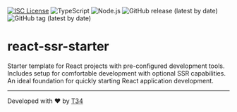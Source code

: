 [![ISC License](http://img.shields.io/badge/license-ISC-blue.svg)](http://copyfree.org)
![TypeScript](https://img.shields.io/badge/TypeScript-5.5.3-blue?logo=typescript&ver=1722870781)
![Node.js](https://img.shields.io/badge/Node.js-%3E%3D20-green?logo=node.js&ver=1722870781)
![GitHub release (latest by date)](https://img.shields.io/github/v/release/t34-dev/react-ssr-starter?ver=1722870781)
![GitHub tag (latest by date)](https://img.shields.io/github/v/tag/t34-dev/react-ssr-starter?sort=semver&style=flat&logo=git&logoColor=white&label=Latest%20Version&color=blue&ver=1722870781)

# react-ssr-starter

Starter template for React projects with pre-configured development tools. Includes setup for comfortable development with optional SSR capabilities. An ideal foundation for quickly starting React application development.


---

Developed with ❤️ by [T34](https://github.com/t34-dev)

